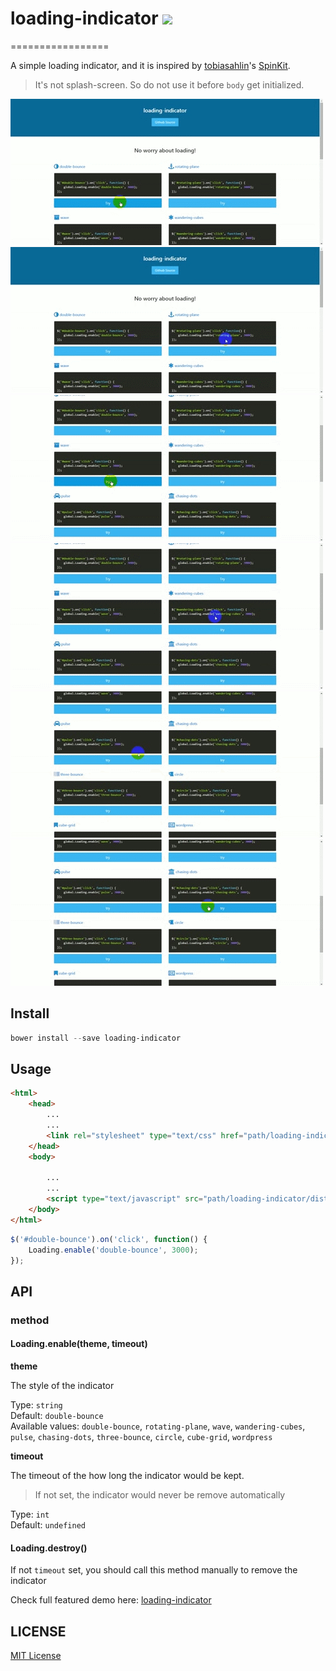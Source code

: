 # loading-indicator ![](http://img.shields.io/badge/bower_module-v1.0.2-green.svg) #
=================

A simple loading indicator, and it is inspired by [tobiasahlin](https://github.com/tobiasahlin)'s [SpinKit](https://github.com/tobiasahlin/SpinKit).

> It's not splash-screen. So do not use it before `body` get initialized.


![](./docs/img/01.gif)
![](./docs/img/02.gif)
![](./docs/img/03.gif)
![](./docs/img/04.gif)
![](./docs/img/05.gif)
![](./docs/img/06.gif)

## Install ##

```powershell
bower install --save loading-indicator
```

## Usage ##

```html
<html>
    <head>
        ...
        ...
        <link rel="stylesheet" type="text/css" href="path/loading-indicator/dist/loading.css">
    </head>
    <body>
        
        ...
        ...
        <script type="text/javascript" src="path/loading-indicator/dist/loading.min.js"></script>
    </body>
</html>

```

```javascript
$('#double-bounce').on('click', function() {
    Loading.enable('double-bounce', 3000);
});
```

## API ##

### method ###

#### Loading.enable(theme, timeout) ####

**theme**

The style of the indicator

Type: `string`  
Default: `double-bounce`  
Available values: `double-bounce`, `rotating-plane`, `wave`, `wandering-cubes`, `pulse`, `chasing-dots`, `three-bounce`, `circle`, `cube-grid`, `wordpress`

**timeout**

The timeout of the how long the indicator would be kept.

> If not set, the indicator would never be remove automatically

Type: `int`  
Default: `undefined`


#### Loading.destroy() ####

If not `timeout` set, you should call this method manually to remove the indicator

Check full featured demo here: [loading-indicator](http://leftstick.github.io/loading-indicator/)
  

## LICENSE ##

[MIT License](https://raw.githubusercontent.com/leftstick/loading-indicator/master/LICENSE)
